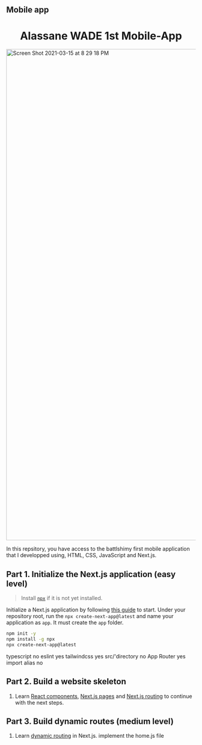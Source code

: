 ## Mobile app

<h1 align="center">
  Alassane WADE 1st Mobile-App
</h1>

<img width="1306" alt="Screen Shot 2021-03-15 at 8 29 18 PM" src="https://github.com/alassane8/Mobile-App/blob/main/mobile-app/IMG_4854.PNG">

In this repsitory, you have access to the battlshimy first mobile application that I developped using, HTML, CSS, JavaScript and Next.js.

## Part 1. Initialize the Next.js application (easy level)

> Install [`npx`](https://www.npmjs.com/package/npx) if it is not yet installed.

Initialize a Next.js application by following [this guide](https://nextjs.org/docs/getting-started) to start. Under your repository root, run the `npx create-next-app@latest` and name your application as `app`. It must create the `app` folder.

```bash
npm init -y
npm install -g npx
npx create-next-app@latest
```

typescript no
eslint yes
tailwindcss yes
src/'directory no
App Router yes
import alias no


## Part 2. Build a website skeleton

1. Learn [React components](https://reactjs.org/docs/components-and-props.html), [Next.js pages](https://nextjs.org/docs/basic-features/pages) and [Next.js routing](https://nextjs.org/docs/routing/introduction) to continue with the next steps.


## Part 3. Build dynamic routes (medium level)

1. Learn [dynamic routing](https://nextjs.org/docs/routing/dynamic-routes) in Next.js.
implement the home.js file
